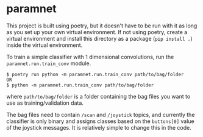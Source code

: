 # paramnet

This project is built using poetry, but it doesn't have to be run with it as long as you set up your own virtual environment.
If not using poetry, create a virtual environment and install this directory as a package (`pip install .`) inside the virtual environment.

To train a simple classifier with 1 dimensional convolutions, run the `paramnet.run.train_conv` module.
```
$ poetry run python -m paramnet.run.train_conv path/to/bag/folder
OR
$ python -m paramnet.run.train_conv path/to/bag/folder
```
where `path/to/bag/folder` is a folder containing the bag files you want to use as training/validation data.

The bag files need to contain `/scan` and `/joystick` topics, and currently the classifier is only binary and assigns classes based on the `buttons[0]` value of the joystick messages.
It is relatively simple to change this in the code.
